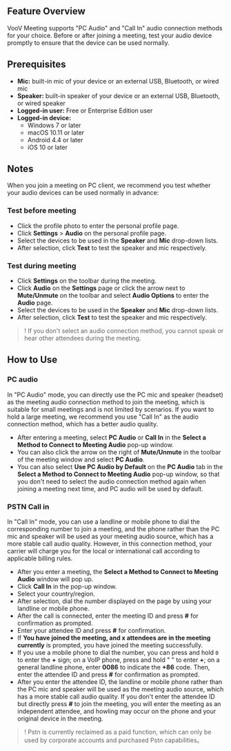 

## Feature Overview

VooV Meeting supports "PC Audio" and "Call In" audio connection methods for your choice. Before or after joining a meeting, test your audio device promptly to ensure that the device can be used normally.

## Prerequisites
- **Mic:** built-in mic of your device or an external USB, Bluetooth, or wired mic
- **Speaker:** built-in speaker of your device or an external USB, Bluetooth, or wired speaker
- **Logged-in user:** Free or Enterprise Edition user
- **Logged-in device:**
   - Windows 7 or later
   - macOS 10.11 or later
   - Android 4.4 or later
   - iOS 10 or later

## Notes
When you join a meeting on PC client, we recommend you test whether your audio devices can be used normally in advance:

### Test before meeting
- Click the profile photo to enter the personal profile page.
- Click **Settings** > **Audio** on the personal profile page.
- Select the devices to be used in the **Speaker** and **Mic** drop-down lists.
- After selection, click **Test** to test the speaker and mic respectively.

### Test during meeting
- Click **Settings** on the toolbar during the meeting.
- Click **Audio** on the **Settings** page or click the arrow next to **Mute/Unmute** on the toolbar and select **Audio Options** to enter the **Audio** page.
- Select the devices to be used in the **Speaker** and **Mic** drop-down lists.
- After selection, click **Test** to test the speaker and mic respectively.

>! If you don't select an audio connection method, you cannot speak or hear other attendees during the meeting.

## How to Use
### PC audio
In "PC Audio" mode, you can directly use the PC mic and speaker (headset) as the meeting audio connection method to join the meeting, which is suitable for small meetings and is not limited by scenarios. If you want to hold a large meeting, we recommend you use "Call In" as the audio connection method, which has a better audio quality.
- After entering a meeting, select **PC Audio** or **Call In** in the **Select a Method to Connect to Meeting Audio** pop-up window.
- You can also click the arrow on the right of **Mute/Unmute** in the toolbar of the meeting window and select **PC Audio**.
- You can also select **Use PC Audio by Default** on the **PC Audio** tab in the **Select a Method to Connect to Meeting Audio** pop-up window, so that you don't need to select the audio connection method again when joining a meeting next time, and PC audio will be used by default.

### PSTN Call in
In "Call In" mode, you can use a landline or mobile phone to dial the corresponding number to join a meeting, and the phone rather than the PC mic and speaker will be used as your meeting audio source, which has a more stable call audio quality. However, in this connection method, your carrier will charge you for the local or international call according to applicable billing rules.
- After you enter a meeting, the **Select a Method to Connect to Meeting Audio** window will pop up.
- Click **Call In** in the pop-up window.
- Select your country/region.
- After selection, dial the number displayed on the page by using your landline or mobile phone.
- After the call is connected, enter the meeting ID and press **#** for confirmation as prompted.
- Enter your attendee ID and press **#** for confirmation.
- If **You have joined the meeting, and x attendees are in the meeting currently** is prompted, you have joined the meeting successfully.
- If you use a mobile phone to dial the number, you can press and hold `0` to enter the **+** sign; on a VoIP phone, press and hold " " to enter **+**; on a general landline phone, enter **0086** to indicate the **+86** code. Then, enter the attendee ID and press **#** for confirmation as prompted.
- After you enter the attendee ID, the landline or mobile phone rather than the PC mic and speaker will be used as the meeting audio source, which has a more stable call audio quality. If you don't enter the attendee ID but directly press **#** to join the meeting, you will enter the meeting as an independent attendee, and howling may occur on the phone and your original device in the meeting.

>! Pstn is currently reclaimed as a paid function, which can only be used by corporate accounts and purchased Pstn capabilities。
